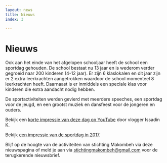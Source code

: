 ```yaml
---
layout: news
title: Nieuws
index: 3

---
```

# Nieuws

Ook aan het einde van het afgelopen schooljaar heeft de school een sportdag gehouden. De school bestaat nu 13 jaar en is wederom verder gegroeid naar 200 kinderen (4-12 jaar). Er zijn 6 klaslokalen en dit jaar zijn er 2 extra leerkrachten aangetrokken waardoor de school momenteel 8 leerkrachten heeft. Daarnaast is er inmiddels een speciale klas voor kinderen die extra aandacht nodig hebben.

De sportactiviteiten werden gevierd met meerdere speeches, een sportdag voor de jeugd, en een grootst muziek en dansfeest voor de jongeren en ouders.

Bekijk een [korte impressie van deze dag op YouTube](https://youtu.be/XgkPwN0FCss) door vlogger Issadin K.

Bekijk [een impressie van de sportdag in 2017](https://www.youtube.com/watch?v=P_NKZNfW1_U).

Blijf op de hoogte van de activiteiten van stichting Makombeh via deze nieuwspagina of meld je aan via stichtingmakombeh@gmail.com voor de terugkerende nieuwsbrief.